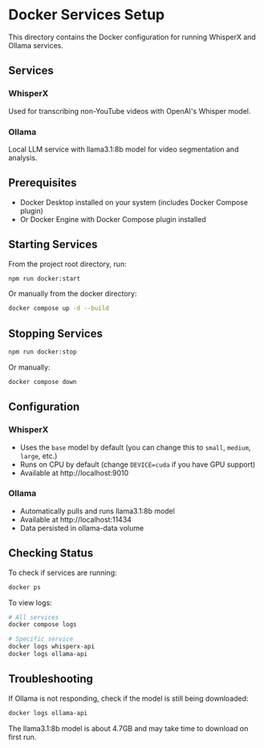# Docker Services Setup

This directory contains the Docker configuration for running WhisperX and Ollama services.

## Services

### WhisperX
Used for transcribing non-YouTube videos with OpenAI's Whisper model.

### Ollama
Local LLM service with llama3.1:8b model for video segmentation and analysis.

## Prerequisites

- Docker Desktop installed on your system (includes Docker Compose plugin)
- Or Docker Engine with Docker Compose plugin installed

## Starting Services

From the project root directory, run:

```bash
npm run docker:start
```

Or manually from the docker directory:

```bash
docker compose up -d --build
```

## Stopping Services

```bash
npm run docker:stop
```

Or manually:

```bash
docker compose down
```

## Configuration

### WhisperX
- Uses the `base` model by default (you can change this to `small`, `medium`, `large`, etc.)
- Runs on CPU by default (change `DEVICE=cuda` if you have GPU support)
- Available at http://localhost:9010

### Ollama
- Automatically pulls and runs llama3.1:8b model
- Available at http://localhost:11434
- Data persisted in ollama-data volume

## Checking Status

To check if services are running:

```bash
docker ps
```

To view logs:

```bash
# All services
docker compose logs

# Specific service
docker logs whisperx-api
docker logs ollama-api
```

## Troubleshooting

If Ollama is not responding, check if the model is still being downloaded:

```bash
docker logs ollama-api
```

The llama3.1:8b model is about 4.7GB and may take time to download on first run.

